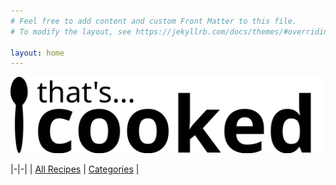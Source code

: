 ```yaml
---
# Feel free to add content and custom Front Matter to this file.
# To modify the layout, see https://jekyllrb.com/docs/themes/#overriding-theme-defaults

layout: home
---
```


![That's Cooked!](assets/thats-cooked.svg "That's Cooked")

|-|-|
| [All Recipes](/all_recipes.html) | [Categories](/categories.html) |